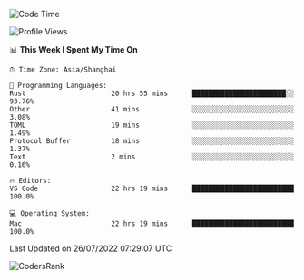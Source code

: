 <!--START_SECTION:waka-->
![Code Time](http://img.shields.io/badge/Code%20Time-1%2C536%20hrs%209%20mins-blue)

![Profile Views](http://img.shields.io/badge/Profile%20Views-37-blue)

📊 **This Week I Spent My Time On** 

```text
⌚︎ Time Zone: Asia/Shanghai

💬 Programming Languages: 
Rust                     20 hrs 55 mins      ███████████████████████░░   93.76% 
Other                    41 mins             ░░░░░░░░░░░░░░░░░░░░░░░░░   3.08% 
TOML                     19 mins             ░░░░░░░░░░░░░░░░░░░░░░░░░   1.49% 
Protocol Buffer          18 mins             ░░░░░░░░░░░░░░░░░░░░░░░░░   1.37% 
Text                     2 mins              ░░░░░░░░░░░░░░░░░░░░░░░░░   0.16%

🔥 Editors: 
VS Code                  22 hrs 19 mins      █████████████████████████   100.0%

💻 Operating System: 
Mac                      22 hrs 19 mins      █████████████████████████   100.0%

```


 Last Updated on 26/07/2022 07:29:07 UTC
<!--END_SECTION:waka-->

![CodersRank](https://cr-skills-chart-widget.azurewebsites.net/api/api?username=BugenZhao&padding=16&tooltip=true&branding=false&sort-by-score=true&skills=Rust%2C%20Swift%2C%20C%2C%20TypeScript%2C%20Java%2C%20Go%2C%20Dart%2C%20C%2B%2B%2C%20Python%2C%20Assembly%2C%20Shell%2C%20Kotlin)
